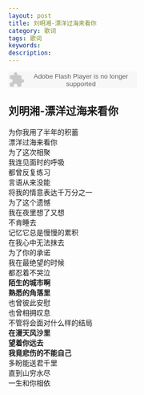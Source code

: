 ```yaml
---
layout: post
title: 刘明湘-漂洋过海来看你
category: 歌词
tags: 歌词
keywords:
description:
---
```

<embed src="http://www.xiami.com/widget/0_1773431302/singlePlayer.swf" type="application/x-shockwave-flash" width="257" height="33" wmode="transparent"/>

## 刘明湘-漂洋过海来看你

为你我用了半年的积蓄  
漂洋过海来看你  
为了这次相聚  
我连见面时的呼吸  
都曾反复练习  
言语从来没能  
将我的情意表达千万分之一  
为了这个遗憾  
我在夜里想了又想  
不肯睡去  
记忆它总是慢慢的累积  
在我心中无法抹去  
为了你的承诺  
我在最绝望的时候  
都忍着不哭泣  
**陌生的城市啊**  
**熟悉的角落里**  
也曾彼此安慰  
也曾相拥叹息  
不管将会面对什么样的结局  
**在漫天风沙里**  
**望着你远去**  
**我竟悲伤的不能自己**  
多盼能送君千里  
直到山穷水尽  
一生和你相依  
